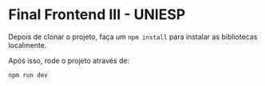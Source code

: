 # Final Frontend III - UNIESP

Depois de clonar o projeto, faça um `npm install` para instalar as bibliotecas localmente.

Após isso, rode o projeto através de:

```bash
npm run dev
